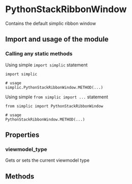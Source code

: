 PythonStackRibbonWindow
===

Contains the default simplic ribbon window


## Import and usage of the module
### Calling any static methods
Using simple `import simplic` statement
```
import simplic

# usage
simplic.PythonStackRibbonWindow.METHOD(...)
```
Using simple `from simplic import ...` statement
```
from simplic import PythonStackRibbonWindow

# usage
PythonStackRibbonWindow.METHOD(...)
```


## Properties

### viewmodel_type

Gets or sets the current viewmodel type

## Methods

